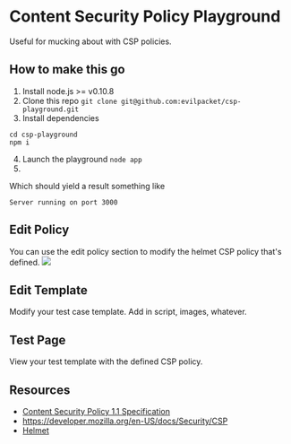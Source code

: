 # Content Security Policy Playground

Useful for mucking about with CSP policies.


## How to make this go
1. Install node.js >= v0.10.8 
2. Clone this repo ```git clone git@github.com:evilpacket/csp-playground.git```
3. Install dependencies 

```
cd csp-playground
npm i
```

4. Launch the playground ```node app```
5. 
Which should yield a result something like

```
Server running on port 3000
```

## Edit Policy
You can use the edit policy section to modify the helmet CSP policy that's defined. 
![](http://cl.ly/image/1k1Q1f0L2e3d/Screen%20Shot%202013-06-23%20at%202.28.08%20PM.png)


## Edit Template
Modify your test case template. Add in script, images, whatever.

## Test Page
View your test template with the defined CSP policy. 

## Resources
- [Content Security Policy 1.1 Specification](https://dvcs.w3.org/hg/content-security-policy/raw-file/tip/csp-specification.dev.html)
- https://developer.mozilla.org/en-US/docs/Security/CSP
- [Helmet](https://github.com/evilpacket/helmet)

